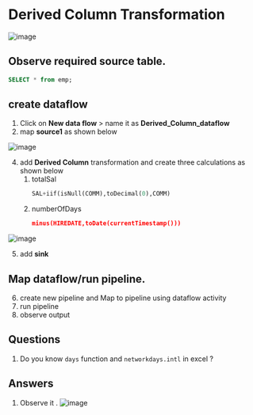 # Derived Column Transformation

  ![image](https://github.com/rritec/Cloud-Data-Engineering/assets/20516321/22ecb850-5acc-4e74-91cc-b0252b0a7f18)



## Observe required source table.
``` sql
SELECT * from emp;

```
## create dataflow
1. Click on **New data flow** > name it as **Derived_Column_dataflow**
2. map **source1** as shown below

  ![image](https://github.com/rritec/Cloud-Data-Engineering/assets/20516321/10e9a30f-cd5a-4c85-bc61-bd14d2bbc460)



4. add **Derived Column**  transformation and create three calculations as shown below
    1. totalSal
        ``` sql
        SAL+iif(isNull(COMM),toDecimal(0),COMM)
        ```
    2. numberOfDays
        ``` json
        minus(HIREDATE,toDate(currentTimestamp()))
        ```
    

  ![image](https://github.com/rritec/Cloud-Data-Engineering/assets/20516321/b34b1527-bf62-4e44-aa7e-b8c59a9165e8)



5. add **sink**

## Map dataflow/run pipeline.

6. create new pipeline and Map to pipeline using dataflow activity
7. run pipeline
8. observe output
   
## Questions

1. Do you know `days` function and `networkdays.intl` in excel ?

## Answers

1. Observe it . ![image](https://github.com/rritec/Cloud-Data-Engineering/assets/20516321/efe92fe9-20b4-4ebd-a624-a1e0115982a1)


